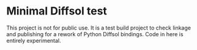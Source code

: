 # Minimal Diffsol test

This project is not for public use. It is a test build project to check linkage
and publishing for a rework of Python Diffsol bindings. Code in here is
entirely experimental.